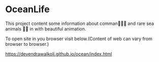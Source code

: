 # OceanLife

This project content some information about comman🐬🐳🐠  and rare sea animals 🐙🦐 in with beautiful animation.


To open site in you browser visit below.(Content of web can vary from browser to browser.)

https://devendrawalkoli.github.io/ocean/index.html
